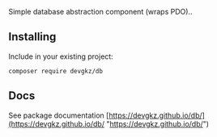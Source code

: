 Simple database abstraction component (wraps PDO).. 

## Installing

Include in your existing project:

```
composer require devgkz/db
```

## Docs

See package documentation [https://devgkz.github.io/db/](https://devgkz.github.io/db/ "https://devgkz.github.io/db/")